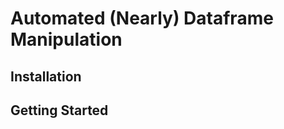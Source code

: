# Automated (Nearly) Dataframe Manipulation

## Installation

## Getting Started

<!-- ## Jupyter Notebook Server
To set up a notebook server, follow step 3 of Installation and assuming default settings are applied, head to http://localhost:8889/tree to view existing or create new notebooks to perform experiments with the module. -->